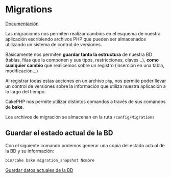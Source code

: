 # Migrations

[Documentación](https://book.cakephp.org/3.0/en/migrations.html)

Las migraciones nos permiten realizar cambios en el esquema de nuestra aplicación escribiendo archivos PHP que pueden ser almacenados utilizando un sistema de control de versiones.

Básicamente nos permiten **guardar tanto la estructura** de nuestra BD (tablas, filas que la componen y sus tipos, restricciones, claves...), **como cualquier cambio** que realicemos sobre un registro (inserción en una tabla, modificación...)

Al registrar todas estas acciones en un archivo `php`, nos permite poder llevar un control de versiones sobre la información que utiliza nuestra aplicación a lo largo del tiempo.

CakePHP nos permite utilizar distintos comandos a través de sus comandos de **bake**.

Los archivos de migración se almacenan en la ruta `/config/Migrations`

## Guardar el estado actual de la BD

Con el siguiente comando podemos generar una copia del estado actual de la BD y su información:

```bash
bin/cake bake migration_snapshot Nombre
```

[Guardar datos actuales de la BD](copia-de-los-datos.md)